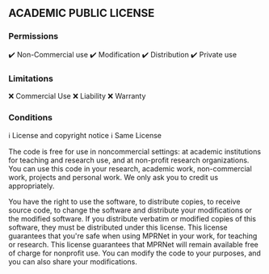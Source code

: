 ## ACADEMIC PUBLIC LICENSE

### Permissions
:heavy_check_mark: Non-Commercial use
:heavy_check_mark: Modification
:heavy_check_mark: Distribution
:heavy_check_mark: Private use

### Limitations
:x: Commercial Use
:x: Liability
:x: Warranty

### Conditions
:information_source: License and copyright notice
:information_source: Same License

The code is free for use in noncommercial settings: at academic institutions for teaching and research use, and at non-profit research organizations.
You can use this code in your research, academic work, non-commercial work, projects and personal work. We only ask you to credit us appropriately. 

You have the right to use the software, to distribute copies, to receive source code, to change the software and distribute your modifications or the modified software.
If you distribute verbatim or modified copies of this software, they must be distributed under this license.
This license guarantees that you're safe when using MPRNet in your work, for teaching or research.
This license guarantees that MPRNet will remain available free of charge for nonprofit use.
You can modify the code to your purposes, and you can also share your modifications.





